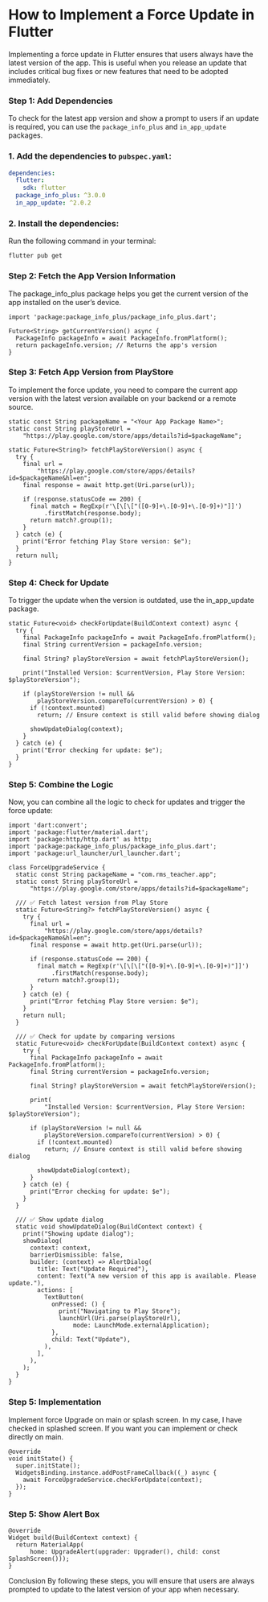 # How to Implement a Force Update in Flutter

Implementing a force update in Flutter ensures that users always have the latest version of the app. This is useful when you release an update that includes critical bug fixes or new features that need to be adopted immediately.

### Step 1: Add Dependencies

To check for the latest app version and show a prompt to users if an update is required, you can use the `package_info_plus` and `in_app_update` packages.

### 1. Add the dependencies to `pubspec.yaml`:

```yaml
dependencies:
  flutter:
    sdk: flutter
  package_info_plus: ^3.0.0
  in_app_update: ^2.0.2
```

### 2. Install the dependencies:

Run the following command in your terminal:

    flutter pub get

### Step 2: Fetch the App Version Information

The package_info_plus package helps you get the current version of the app installed on the user’s device.

    import 'package:package_info_plus/package_info_plus.dart';

    Future<String> getCurrentVersion() async {
      PackageInfo packageInfo = await PackageInfo.fromPlatform();
      return packageInfo.version; // Returns the app's version
    }

### Step 3: Fetch App Version from PlayStore

To implement the force update, you need to compare the current app version with the latest version available on your backend or a remote source.

    static const String packageName = "<Your App Package Name>";
    static const String playStoreUrl =
        "https://play.google.com/store/apps/details?id=$packageName";

    static Future<String?> fetchPlayStoreVersion() async {
      try {
        final url =
            "https://play.google.com/store/apps/details?id=$packageName&hl=en";
        final response = await http.get(Uri.parse(url));

        if (response.statusCode == 200) {
          final match = RegExp(r'\[\[\["([0-9]+\.[0-9]+\.[0-9]+)"]]')
              .firstMatch(response.body);
          return match?.group(1);
        }
      } catch (e) {
        print("Error fetching Play Store version: $e");
      }
      return null;
    }

### Step 4: Check for Update

To trigger the update when the version is outdated, use the in_app_update package.

    static Future<void> checkForUpdate(BuildContext context) async {
      try {
        final PackageInfo packageInfo = await PackageInfo.fromPlatform();
        final String currentVersion = packageInfo.version;

        final String? playStoreVersion = await fetchPlayStoreVersion();

        print("Installed Version: $currentVersion, Play Store Version: $playStoreVersion");

        if (playStoreVersion != null &&
            playStoreVersion.compareTo(currentVersion) > 0) {
          if (!context.mounted)
            return; // Ensure context is still valid before showing dialog

          showUpdateDialog(context);
        }
      } catch (e) {
        print("Error checking for update: $e");
      }
    }

### Step 5: Combine the Logic

Now, you can combine all the logic to check for updates and trigger the force update:

    import 'dart:convert';
    import 'package:flutter/material.dart';
    import 'package:http/http.dart' as http;
    import 'package:package_info_plus/package_info_plus.dart';
    import 'package:url_launcher/url_launcher.dart';

    class ForceUpgradeService {
      static const String packageName = "com.rms_teacher.app";
      static const String playStoreUrl =
          "https://play.google.com/store/apps/details?id=$packageName";

      /// ✅ Fetch latest version from Play Store
      static Future<String?> fetchPlayStoreVersion() async {
        try {
          final url =
              "https://play.google.com/store/apps/details?id=$packageName&hl=en";
          final response = await http.get(Uri.parse(url));

          if (response.statusCode == 200) {
            final match = RegExp(r'\[\[\["([0-9]+\.[0-9]+\.[0-9]+)"]]')
                .firstMatch(response.body);
            return match?.group(1);
          }
        } catch (e) {
          print("Error fetching Play Store version: $e");
        }
        return null;
      }

      /// ✅ Check for update by comparing versions
      static Future<void> checkForUpdate(BuildContext context) async {
        try {
          final PackageInfo packageInfo = await PackageInfo.fromPlatform();
          final String currentVersion = packageInfo.version;

          final String? playStoreVersion = await fetchPlayStoreVersion();

          print(
              "Installed Version: $currentVersion, Play Store Version: $playStoreVersion");

          if (playStoreVersion != null &&
              playStoreVersion.compareTo(currentVersion) > 0) {
            if (!context.mounted)
              return; // Ensure context is still valid before showing dialog

            showUpdateDialog(context);
          }
        } catch (e) {
          print("Error checking for update: $e");
        }
      }

      /// ✅ Show update dialog
      static void showUpdateDialog(BuildContext context) {
        print("Showing update dialog");
        showDialog(
          context: context,
          barrierDismissible: false,
          builder: (context) => AlertDialog(
            title: Text("Update Required"),
            content: Text("A new version of this app is available. Please update."),
            actions: [
              TextButton(
                onPressed: () {
                  print("Navigating to Play Store");
                  launchUrl(Uri.parse(playStoreUrl),
                      mode: LaunchMode.externalApplication);
                },
                child: Text("Update"),
              ),
            ],
          ),
        );
      }
    }

### Step 5: Implementation

Implement force Upgrade on main or splash screen. In my case, I have checked in splashed screen. If you want you can implement or check directly on main.

    @override
    void initState() {
      super.initState();
      WidgetsBinding.instance.addPostFrameCallback((_) async {
        await ForceUpgradeService.checkForUpdate(context);
      });
    }

### Step 5: Show Alert Box

    @override
    Widget build(BuildContext context) {
      return MaterialApp(
          home: UpgradeAlert(upgrader: Upgrader(), child: const SplashScreen()));
    }

Conclusion
By following these steps, you will ensure that users are always prompted to update to the latest version of your app when necessary.
